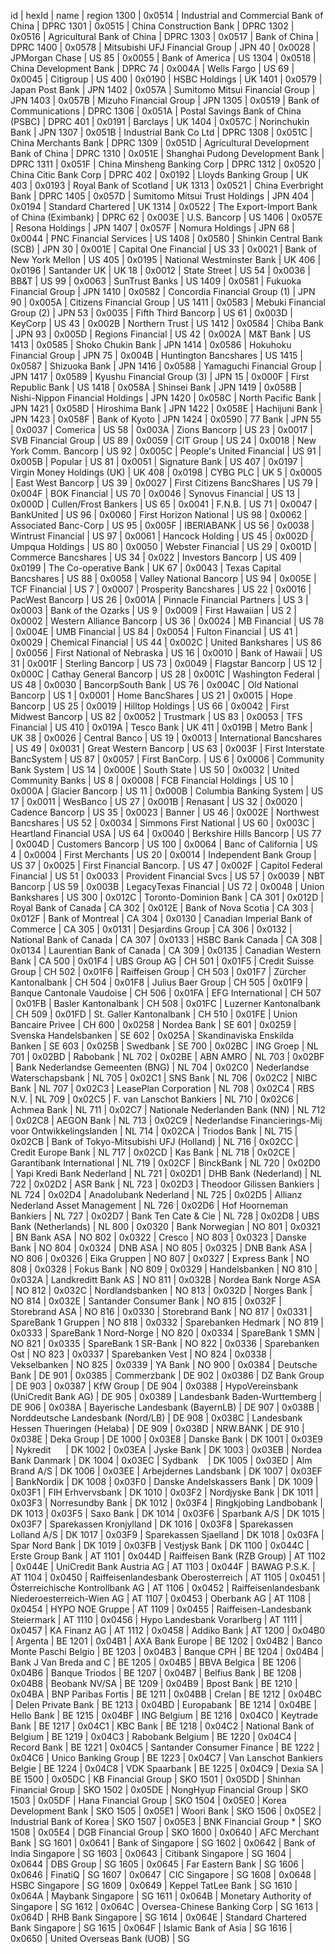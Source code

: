 ﻿id | hexId | name | region
1300 | 0x0514 | Industrial and Commercial Bank of China | DPRC
1301 | 0x0515 | China Construction Bank | DPRC
1302 | 0x0516 | Agricultural Bank of China | DPRC
1303 | 0x0517 | Bank of China | DPRC
1400 | 0x0578 | Mitsubishi UFJ Financial Group | JPN
40 | 0x0028 | JPMorgan Chase | US
85 | 0x0055 | Bank of America | US
1304 | 0x0518 | China Development Bank | DPRC
74 | 0x004A | Wells Fargo | US
69 | 0x0045 | Citigroup | US
400 | 0x0190 | HSBC Holdings | UK
1401 | 0x0579 | Japan Post Bank | JPN
1402 | 0x057A | Sumitomo Mitsui Financial Group | JPN
1403 | 0x057B | Mizuho Financial Group | JPN
1305 | 0x0519 | Bank of Communications | DPRC
1306 | 0x051A | Postal Savings Bank of China (PSBC) | DPRC
401 | 0x0191 | Barclays | UK
1404 | 0x057C | Norinchukin Bank | JPN
1307 | 0x051B | Industrial Bank Co Ltd | DPRC
1308 | 0x051C | China Merchants Bank | DPRC
1309 | 0x051D | Agricultural Development Bank of China | DPRC
1310 | 0x051E | Shanghai Pudong Development Bank | DPRC
1311 | 0x051F | China Minsheng Banking Corp | DPRC
1312 | 0x0520 | China Citic Bank Corp | DPRC
402 | 0x0192 | Lloyds Banking Group | UK
403 | 0x0193 | Royal Bank of Scotland | UK
1313 | 0x0521 | China Everbright Bank | DPRC
1405 | 0x057D | Sumitomo Mitsui Trust Holdings | JPN
404 | 0x0194 | Standard Chartered | UK
1314 | 0x0522 | The Export-Import Bank of China (Eximbank) | DPRC
62 | 0x003E | U.S. Bancorp | US
1406 | 0x057E | Resona Holdings | JPN
1407 | 0x057F | Nomura Holdings | JPN
68 | 0x0044 | PNC Financial Services | US
1408 | 0x0580 | Shinkin Central Bank (SCB) | JPN
30 | 0x001E | Capital One Financial | US
33 | 0x0021 | Bank of New York Mellon | US
405 | 0x0195 | National Westminster Bank | UK
406 | 0x0196 | Santander UK | UK
18 | 0x0012 | State Street | US
54 | 0x0036 | BB&T | US
99 | 0x0063 | SunTrust Banks | US
1409 | 0x0581 | Fukuoka Financial Group | JPN
1410 | 0x0582 | Concordia Financial Group (1) | JPN
90 | 0x005A | Citizens Financial Group | US
1411 | 0x0583 | Mebuki Financial Group (2) | JPN
53 | 0x0035 | Fifth Third Bancorp | US
61 | 0x003D | KeyCorp | US
43 | 0x002B | Northern Trust | US
1412 | 0x0584 | Chiba Bank | JPN
93 | 0x005D | Regions Financial | US
42 | 0x002A | M&T Bank | US
1413 | 0x0585 | Shoko Chukin Bank | JPN
1414 | 0x0586 | Hokuhoku Financial Group | JPN
75 | 0x004B | Huntington Bancshares | US
1415 | 0x0587 | Shizuoka Bank | JPN
1416 | 0x0588 | Yamaguchi Financial Group | JPN
1417 | 0x0589 | Kyushu Financial Group (3) | JPN
15 | 0x000F | First Republic Bank | US
1418 | 0x058A | Shinsei Bank | JPN
1419 | 0x058B | Nishi-Nippon Financial Holdings | JPN
1420 | 0x058C | North Pacific Bank | JPN
1421 | 0x058D | Hiroshima Bank | JPN
1422 | 0x058E | Hachijuni Bank | JPN
1423 | 0x058F | Bank of Kyoto | JPN
1424 | 0x0590 | 77 Bank | JPN
55 | 0x0037 | Comerica | US
58 | 0x003A | Zions Bancorp | US
23 | 0x0017 | SVB Financial Group | US
89 | 0x0059 | CIT Group | US
24 | 0x0018 | New York Comm. Bancorp | US
92 | 0x005C | People's United Financial | US
91 | 0x005B | Popular | US
81 | 0x0051 | Signature Bank | US
407 | 0x0197 | Virgin Money Holdings (UK) | UK
408 | 0x0198 | CYBG PLC | UK
5 | 0x0005 | East West Bancorp | US
39 | 0x0027 | First Citizens BancShares | US
79 | 0x004F | BOK Financial | US
70 | 0x0046 | Synovus Financial | US
13 | 0x000D | Cullen/Frost Bankers | US
65 | 0x0041 | F.N.B. | US
71 | 0x0047 | BankUnited | US
96 | 0x0060 | First Horizon National | US
98 | 0x0062 | Associated Banc-Corp | US
95 | 0x005F | IBERIABANK | US
56 | 0x0038 | Wintrust Financial | US
97 | 0x0061 | Hancock Holding | US
45 | 0x002D | Umpqua Holdings | US
80 | 0x0050 | Webster Financial | US
29 | 0x001D | Commerce Bancshares | US
34 | 0x022 | Investors Bancorp | US
409 | 0x0199 | The Co-operative Bank | UK
67 | 0x0043 | Texas Capital Bancshares | US
88 | 0x0058 | Valley National Bancorp | US
94 | 0x005E | TCF Financial | US
7 | 0x0007 | Prosperity Bancshares | US
22 | 0x0016 | PacWest Bancorp | US
26 | 0x001A | Pinnacle Financial Partners | US
3 | 0x0003 | Bank of the Ozarks | US
9 | 0x0009 | First Hawaiian | US
2 | 0x0002 | Western Alliance Bancorp | US
36 | 0x0024 | MB Financial | US
78 | 0x004E | UMB Financial | US
84 | 0x0054 | Fulton Financial | US
41 | 0x0029 | Chemical Financial | US
44 | 0x002C | United Bankshares | US
86 | 0x0056 | First National of Nebraska | US
16 | 0x0010 | Bank of Hawaii | US
31 | 0x001F | Sterling Bancorp | US
73 | 0x0049 | Flagstar Bancorp | US
12 | 0x000C | Cathay General Bancorp | US
28 | 0x001C | Washington Federal | US
48 | 0x0030 | BancorpSouth Bank | US
76 | 0x004C | Old National Bancorp | US
1 | 0x0001 | Home BancShares | US
21 | 0x0015 | Hope Bancorp | US
25 | 0x0019 | Hilltop Holdings | US
66 | 0x0042 | First Midwest Bancorp | US
82 | 0x0052 | Trustmark | US
83 | 0x0053 | TFS Financial | US
410 | 0x019A | Tesco Bank | UK
411 | 0x019B | Metro Bank | UK
38 | 0x0026 | Central Banco | US
19 | 0x0013 | International Bancshares | US
49 | 0x0031 | Great Western Bancorp | US
63 | 0x003F | First Interstate BancSystem | US
87 | 0x0057 | First BanCorp. | US
6 | 0x0006 | Community Bank System | US
14 | 0x000E | South State | US
50 | 0x0032 | United Community Banks | US
8 | 0x0008 | FCB Financial Holdings | US
10 | 0x000A | Glacier Bancorp | US
11 | 0x000B | Columbia Banking System | US
17 | 0x0011 | WesBanco | US
27 | 0x001B | Renasant | US
32 | 0x0020 | Cadence Bancorp | US
35 | 0x0023 | Banner | US
46 | 0x002E | Northwest Bancshares | US
52 | 0x0034 | Simmons First National | US
60 | 0x003C | Heartland Financial USA | US
64 | 0x0040 | Berkshire Hills Bancorp | US
77 | 0x004D | Customers Bancorp | US
100 | 0x0064 | Banc of California | US
4 | 0x0004 | First Merchants | US
20 | 0x0014 | Independent Bank Group | US
37 | 0x0025 | First Financial Bancorp. | US
47 | 0x002F | Capitol Federal Financial | US
51 | 0x0033 | Provident Financial Svcs | US
57 | 0x0039 | NBT Bancorp | US
59 | 0x003B | LegacyTexas Financial | US
72 | 0x0048 | Union Bankshares | US
300 | 0x012C | Toronto-Dominion Bank | CA
301 | 0x012D | Royal Bank of Canada | CA
302 | 0x012E | Bank of Nova Scotia | CA
303 | 0x012F | Bank of Montreal | CA
304 | 0x0130 | Canadian Imperial Bank of Commerce | CA
305 | 0x0131 | Desjardins Group | CA
306 | 0x0132 | National Bank of Canada | CA
307 | 0x0133 | HSBC Bank Canada | CA
308 | 0x0134 | Laurentian Bank of Canada | CA
309 | 0x0135 | Canadian Western Bank | CA
500 | 0x01F4 | UBS Group AG | CH
501 | 0x01F5 | Credit Suisse Group | CH
502 | 0x01F6 | Raiffeisen Group | CH
503 | 0x01F7 | Zürcher Kantonalbank | CH
504 | 0x01F8 | Julius Baer Group | CH
505 | 0x01F9 | Banque Cantonale Vaudoise | CH
506 | 0x01FA | EFG International | CH
507 | 0x01FB | Basler Kantonalbank | CH
508 | 0x01FC | Luzerner Kantonalbank | CH
509 | 0x01FD | St. Galler Kantonalbank | CH
510 | 0x01FE | Union Bancaire Privee | CH
600 | 0x0258 | Nordea Bank | SE
601 | 0x0259 | Svenska Handelsbanken | SE
602 | 0x025A | Skandinaviska Enskilda Banken | SE
603 | 0x025B | Swedbank | SE
700 | 0x02BC | ING Groep | NL
701 | 0x02BD | Rabobank | NL
702 | 0x02BE | ABN AMRO | NL
703 | 0x02BF | Bank Nederlandse Gemeenten (BNG) | NL
704 | 0x02C0 | Nederlandse Waterschapsbank | NL
705 | 0x02C1 | SNS Bank | NL
706 | 0x02C2 | NIBC Bank | NL
707 | 0x02C3 | LeasePlan Corporation | NL
708 | 0x02C4 | RBS N.V. | NL
709 | 0x02C5 | F. van Lanschot Bankiers | NL
710 | 0x02C6 | Achmea Bank | NL
711 | 0x02C7 | Nationale Nederlanden Bank (NN) | NL
712 | 0x02C8 | AEGON Bank | NL
713 | 0x02C9 | Nederlandse Financierings-Mij voor Ontwikkelingslanden | NL
714 | 0x02CA | Triodos Bank | NL
715 | 0x02CB | Bank of Tokyo-Mitsubishi UFJ (Holland) | NL
716 | 0x02CC | Credit Europe Bank | NL
717 | 0x02CD | Kas Bank | NL
718 | 0x02CE | Garantibank International | NL
719 | 0x02CF | BinckBank | NL
720 | 0x02D0 | Yapi Kredi Bank Nederland | NL
721 | 0x02D1 | DHB Bank (Nederland) | NL
722 | 0x02D2 | ASR Bank | NL
723 | 0x02D3 | Theodoor Gilissen Bankiers | NL
724 | 0x02D4 | Anadolubank Nederland | NL
725 | 0x02D5 | Allianz Nederland Asset Management | NL
726 | 0x02D6 | Hof Hoorneman Bankiers | NL
727 | 0x02D7 | Bank Ten Cate & Cie | NL
728 | 0x02D8 | UBS Bank (Netherlands) | NL
800 | 0x0320 | Bank Norwegian | NO
801 | 0x0321 | BN Bank ASA | NO
802 | 0x0322 | Cresco | NO
803 | 0x0323 | Danske Bank | NO
804 | 0x0324 | DNB ASA | NO
805 | 0x0325 | DNB Bank ASA | NO
806 | 0x0326 | Eika Gruppen | NO
807 | 0x0327 | Express Bank | NO
808 | 0x0328 | Fokus Bank | NO
809 | 0x0329 | Handelsbanken | NO
810 | 0x032A | Landkreditt Bank AS | NO
811 | 0x032B | Nordea Bank Norge ASA | NO
812 | 0x032C | Nordlandsbanken | NO
813 | 0x032D | Norges Bank | NO
814 | 0x032E | Santander Consumer Bank | NO
815 | 0x032F | Storebrand ASA | NO
816 | 0x0330 | Storebrand Bank | NO
817 | 0x0331 | SpareBank 1 Gruppen | NO
818 | 0x0332 | Sparebanken Hedmark | NO
819 | 0x0333 | SpareBank 1 Nord-Norge | NO
820 | 0x0334 | SpareBank 1 SMN | NO
821 | 0x0335 | SpareBank 1 SR-Bank | NO
822 | 0x0336 | Sparebanken Ost | NO
823 | 0x0337 | Sparebanken Vest | NO
824 | 0x0338 | Vekselbanken | NO
825 | 0x0339 | YA Bank | NO
900 | 0x0384 | Deutsche Bank | DE
901 | 0x0385 | Commerzbank | DE
902 | 0x0386 | DZ Bank Group | DE
903 | 0x0387 | KfW Group | DE
904 | 0x0388 | HypoVereinsbank (UniCredit Bank AG) | DE
905 | 0x0389 | Landesbank Baden-Wurttemberg | DE
906 | 0x038A | Bayerische Landesbank (BayernLB) | DE
907 | 0x038B | Norddeutsche Landesbank (Nord/LB) | DE
908 | 0x038C | Landesbank Hessen Thueringen (Helaba) | DE
909 | 0x038D | NRW.BANK | DE
910 | 0x038E | Deka Group | DE
1000 | 0x03E8 | Danske Bank | DK
1001 | 0x03E9 | Nykredit      | DK
1002 | 0x03EA | Jyske Bank | DK
1003 | 0x03EB | Nordea Bank Danmark | DK
1004 | 0x03EC | Sydbank    | DK
1005 | 0x03ED | Alm Brand A/S | DK
1006 | 0x03EE | Arbejdernes Landsbank | DK
1007 | 0x03EF | BankNordik | DK
1008 | 0x03F0 | Danske Andelskassers Bank | DK
1009 | 0x03F1 | FIH Erhvervsbank | DK
1010 | 0x03F2 | Nordjyske Bank | DK
1011 | 0x03F3 | Norresundby Bank | DK
1012 | 0x03F4 | Ringkjobing Landbobank | DK
1013 | 0x03F5 | Saxo Bank | DK
1014 | 0x03F6 | Sparbank A/S | DK
1015 | 0x03F7 | Sparekassen Kronjylland | DK
1016 | 0x03F8 | Sparekassen Lolland A/S | DK
1017 | 0x03F9 | Sparekassen Sjaelland | DK
1018 | 0x03FA | Spar Nord Bank | DK
1019 | 0x03FB | Vestjysk Bank | DK
1100 | 0x044C | Erste Group Bank | AT
1101 | 0x044D | Raiffeisen Bank (RZB Group) | AT
1102 | 0x044E | UniCredit Bank Austria AG | AT
1103 | 0x044F | BAWAG P.S.K. | AT
1104 | 0x0450 | Raiffeisenlandesbank Oberosterreich | AT
1105 | 0x0451 | Österreichische Kontrollbank AG | AT
1106 | 0x0452 | Raiffeisenlandesbank Niederoesterreich-Wien AG | AT
1107 | 0x0453 | Oberbank AG | AT
1108 | 0x0454 | HYPO NOE Gruppe | AT
1109 | 0x0455 | Raiffeisen-Landesbank Steiermark | AT
1110 | 0x0456 | Hypo Landesbank Vorarlberg | AT
1111 | 0x0457 | KA Finanz AG | AT
1112 | 0x0458 | Addiko Bank | AT
1200 | 0x04B0 | Argenta | BE
1201 | 0x04B1 | AXA Bank Europe | BE
1202 | 0x04B2 | Banco Monte Paschi Belgio | BE
1203 | 0x04B3 | Banque CPH | BE
1204 | 0x04B4 | Bank J Van Breda and C | BE
1205 | 0x04B5 | BBVA Belgica | BE
1206 | 0x04B6 | Banque Triodos | BE
1207 | 0x04B7 | Belfius Bank | BE
1208 | 0x04B8 | Beobank NV/SA | BE
1209 | 0x04B9 | Bpost Bank | BE
1210 | 0x04BA | BNP Paribas Fortis | BE
1211 | 0x04BB | Crelan | BE
1212 | 0x04BC | Delen Private Bank | BE
1213 | 0x04BD | Europabank | BE
1214 | 0x04BE | Hello Bank | BE
1215 | 0x04BF | ING Belgium | BE
1216 | 0x04C0 | Keytrade Bank | BE
1217 | 0x04C1 | KBC Bank | BE
1218 | 0x04C2 | National Bank of Belgium | BE
1219 | 0x04C3 | Rabobank Belgium | BE
1220 | 0x04C4 | Record Bank | BE
1221 | 0x04C5 | Santander Consumer Finance | BE
1222 | 0x04C6 | Unico Banking Group | BE
1223 | 0x04C7 | Van Lanschot Bankiers Belgie | BE
1224 | 0x04C8 | VDK Spaarbank | BE
1225 | 0x04C9 | Dexia SA | BE
1500 | 0x05DC | KB Financial Group | SKO
1501 | 0x05DD | Shinhan Financial Group | SKO
1502 | 0x05DE | NongHyup Financial Group | SKO
1503 | 0x05DF | Hana Financial Group | SKO
1504 | 0x05E0 | Korea Development Bank | SKO
1505 | 0x05E1 | Woori Bank | SKO
1506 | 0x05E2 | Industrial Bank of Korea | SKO
1507 | 0x05E3 | BNK Financial Group * | SKO
1508 | 0x05E4 | DGB Financial Group | SKO
1600 | 0x0640 | AFC Merchant Bank | SG
1601 | 0x0641 | Bank of Singapore | SG
1602 | 0x0642 | Bank of India Singapore | SG
1603 | 0x0643 | Citibank Singapore | SG
1604 | 0x0644 | DBS Group | SG
1605 | 0x0645 | Far Eastern Bank | SG
1606 | 0x0646 | FinatiQ | SG
1607 | 0x0647 | CIC Singapore | SG
1608 | 0x0648 | HSBC Singapore | SG
1609 | 0x0649 | Keppel TatLee Bank | SG
1610 | 0x064A | Maybank Singapore | SG
1611 | 0x064B | Monetary Authority of Singapore | SG
1612 | 0x064C | Oversea-Chinese Banking Corp | SG
1613 | 0x064D | RHB Bank Singapore | SG
1614 | 0x064E | Standard Chartered Bank Singapore | SG
1615 | 0x064F | Islamic Bank of Asia | SG
1616 | 0x0650 | United Overseas Bank (UOB) | SG
